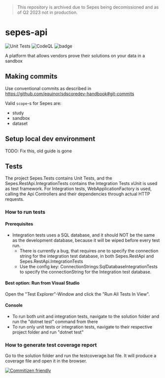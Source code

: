 > This repository is archived due to Sepes being decomissioned and as of Q2 2023 not in production. 

# sepes-api

![Unit Tests](https://github.com/equinor/sepes-api/workflows/Unit%20Tests/badge.svg?event=push)
![CodeQL](https://github.com/equinor/sepes-api/workflows/CodeQL/badge.svg?event=push)
![badge](https://img.shields.io/endpoint?url=https://gist.githubusercontent.com/bonyfusbouvet/23de1b364d9cc694bdec9181f24c8e43/raw/test.json)

A platform that allows vendors prove their solutions on your data in a sandbox

## Making commits

Use conventional commits as described in https://github.com/equinor/sdscoredev-handbook#git-commits

Valid `scope`-s for Sepes are:

- study
- sandbox
- dataset

## Setup local dev environment

TODO: Fix this, old guide is gone

## Tests

The project Sepes.Tests contains Unit Tests, and the Sepes.RestApi.IntegrationTests contains the Integration Tests
xUnit is used as test framework.
For Integration tests, WebApplicationFactory is used, calling the Api Controllers and their dependencies through actual HTTP requests.

### How to run tests

#### Prerequisites

- Integration tests uses a SQL database, and it should NOT be the same as the development database, because it will be wiped before every test run.
  - There is currently a bug, that requires one to specify the connection string for the integration test database, in both Sepes.RestApi and Sepes.RestApi.IntegrationTests
  - Use the config key: ConnectionStrings:SqlDatabaseIntegrationTests to specify the connectionString for the Integration test database.

#### Best option: Run from Visual Studio

Open the "Test Explorer"-Window and click the "Run All Tests In View".

#### Console

- To run both unit and integration tests, navigate to the solution folder and run the "dotnet test" command from there
- To run only unit tests or integration tests, navigate to their respective project folder and run "dotnet test"

### How to generate test coverage report

Go to the solution folder and run the testcoverage.bat file.
It will produce a coverage file and open it in the browser.

[![Commitizen friendly](https://img.shields.io/badge/commitizen-friendly-brightgreen.svg)](http://commitizen.github.io/cz-cli/)
